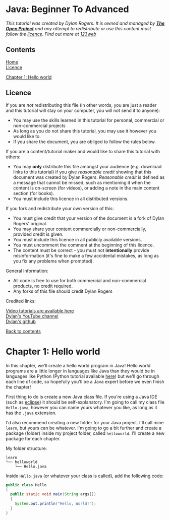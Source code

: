 
# Java: Beginner To Advanced

*This tutorial was created by Dylan Rogers. It is owned and managed by [**The Open Project**](https://youtube.com/@open-project) and any attempt to redistribute or use this content must follow the [licence](#licence). Find out more at [123web](http://123web.uk)*

## Contents

[Home](#java-beginner-to-advanced)  
[Licence](#licence)

[Chapter 1: Hello world](#chapter-1-hello-world)

## Licence

<!-- **This content is a fork of the original by Dylan Rogers. Please abide by the licence.** (uncomment this line if your document is a fork of my document) -->

If you are *not* redistributing this file (in other words, you are just a reader and this tutorial will stay on your computer, you will not send it to anyone):

* You may use the skills learned in this tutorial for personal, commercial or non-commercial projects
* As long as you do not share this tutorial, you may use it however you would like to.
* If you share the document, you are obliged to follow the rules below.

If you are a content/tutorial maker and would like to share this tutorial with others:

* You may **only** distribute this file amongst your audience (e.g. download links to this tutorial) if you give *reasonable credit* showing that this document was created by Dylan Rogers. *Reasonable credit* is defined as a message that cannot be missed, such as mentioning it when the content is on-screen (for videos), or adding a note in the main content section (for books).
* You must include this licence in all distributed versions.

If you fork and redistribute your own version of this:

* You must give credit that your version of the document is a fork of Dylan Rogers' original.
* You may share your content commercially or non-commercially, provided credit is given.
* You must include this licence in all publicly available versions.
* You must uncomment the comment at the beginning of this licence.
* The content must be correct - you must not **intentionally** provide misinformation (it's fine to make a few accidental mistakes, as long as you fix any problems when prompted).

General information:

* All code is free to use for both commercial and non-commercial products, no credit required.
* Any forks of this file should credit Dylan Rogers

Credited links:

[Video tutorials are available here](https://www.youtube.com/@dylancode)  
[Dylan's YouTube channel](https://youtube.com/@dylancode)  
[Dylan's github](https://github.com/DylanRogers1)  

[Back to contents](#contents)

# Chapter 1: Hello world

In this chapter, we'll create a hello world program in Java! Hello world programs are a little longer in languages like Java than they would be in languages like Python (Python tutorial available [here](https://github.com/DylanRogers1/learn/blob/master/python.md)) but we'll go through each line of code, so hopefully you'll be a Java expert before we even finish the chapter!

First thing to do is create a new Java class file. If you're using a Java IDE (such as [eclipse](https://eclipse.org)) it should be self-explanatory. I'm going to call my class file `Hello.java`, however you can name yours whatever you like, as long as it has the `.java` extension.

I'd also recommend creating a new folder for your Java project. I'll call mine `learn`, but yours can be whatever. I'm going to go a bit further and create a package (folder) inside my project folder, called `helloworld`. I'll create a new package for each chapter.

My folder structure:

``` text
learn
└── helloworld
    └── Hello.java

```

Inside `Hello.java` (or whatever your class is called), add the following code:

``` java
public class Hello
{
  public static void main(String args[])
  {
    System.out.println("Hello, World!");
  }
}
```
